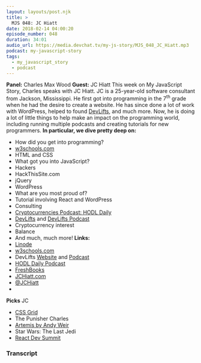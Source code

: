 ```yaml
---
layout: layouts/post.njk
title: >
  MJS 048: JC Hiatt
date: 2018-02-14 04:00:20
episode_number: 048
duration: 34:01
audio_url: https://media.devchat.tv/my-js-story/MJS_048_JC_Hiatt.mp3
podcast: my-javascript-story
tags:
  - my_javascript_story
  - podcast
---
```


**Panel:** Charles Max Wood **Guest:** JC Hiatt This week on My JavaScript Story, Charles speaks with JC Hiatt. JC is a 25-year-old software consultant from Jackson, Mississippi. He first got into programming in the 7<sup>th</sup> grade when he had the desire to create a website. He has since done a lot of work with WordPress, helped to found [DevLifts](https://devlifts.io/), and much more. Now, he is doing a lot of little things to help make an impact on the programming world, including running multiple podcasts and creating tutorials for new programmers. **In particular, we dive pretty deep on:**

- How did you get into programming?
- [w3schools.com](https://www.w3schools.com/)
- HTML and CSS
- What got you into JavaScript?
- Hackers
- HackThisSite.com
- jQuery
- WordPress
- What are you most proud of?
- Tutorial involving React and WordPress
- Consulting
- [Cryptocurrencies Podcast: HODL Daily](https://itunes.apple.com/us/podcast/hodl-daily-bitcoin-blockchain-cryptocurrency-ethereum/id1309178056?mt=2)
- [DevLifts](https://devlifts.io/) and [DevLifts Podcast](https://itunes.apple.com/us/podcast/refactor-your-body/id1309272415?mt=2)
- Cryptocurrency interest
- Balance
- And much, much more!
  **Links:&nbsp;**
- [Linode](https://promo.linode.com/myjavascriptstory/)
- [w3schools.com](https://www.w3schools.com/)
- DevLifts [Website](https://devlifts.io/) and [Podcast](https://itunes.apple.com/us/podcast/refactor-your-body/id1309272415?mt=2)
- [HODL Daily Podcast](https://itunes.apple.com/us/podcast/hodl-daily-bitcoin-blockchain-cryptocurrency-ethereum/id1309178056?mt=2)
- [FreshBooks](https://www.freshbooks.com/)
- [JCHiatt.com](https://jchiatt.com/)
- [@JCHiatt](https://twitter.com/jchiatt?lang=en)
-

**Picks** JC

- [CSS Grid](https://css-tricks.com/snippets/css/complete-guide-grid/)
- The Punisher
  Charles
- [Artemis by Andy Weir](https://www.amazon.com/Artemis-Andy-Weir/dp/1543641490)
- Star Wars: The Last Jedi
- [React Dev Summit](https://reactdevsummit.com/)

### Transcript
